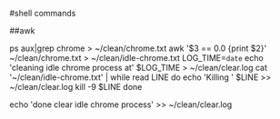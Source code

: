 #shell commands

##awk

ps aux|grep chrome > ~/clean/chrome.txt
awk '$3 == 0.0 {print $2}' ~/clean/chrome.txt > ~/clean/idle-chrome.txt
LOG_TIME=`date`
echo 'cleaning idle chrome process at' $LOG_TIME > ~/clean/clear.log
cat '~/clean/idle-chrome.txt' | while read LINE
do
echo 'Killing ' $LINE >> ~/clean/clear.log
kill -9 $LINE
done

echo 'done clear idle chrome process' >> ~/clean/clear.log

